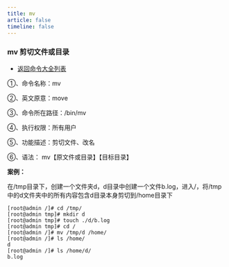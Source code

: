 ```yaml
---
title: mv
article: false
timeline: false
---
```

### mv 剪切文件或目录

- [返回命令大全列表](../command.md#文件管理)

①、命令名称：mv

②、英文原意：move

③、命令所在路径：/bin/mv

④、执行权限：所有用户

⑤、功能描述：剪切文件、改名

⑥、语法： mv【原文件或目录】【目标目录】

**案例：**

在/tmp目录下，创建一个文件夹d，d目录中创建一个文件b.log，进入/，将/tmp 中的d文件夹中的所有内容包含d目录本身剪切到/home目录下

```shell'
[root@admin /]# cd /tmp/
[root@admin tmp]# mkdir d
[root@admin tmp]# touch ./d/b.log
[root@admin tmp]# cd /
[root@admin /]# mv /tmp/d /home/
[root@admin /]# ls /home/
d
[root@admin /]# ls /home/d/
b.log
```
